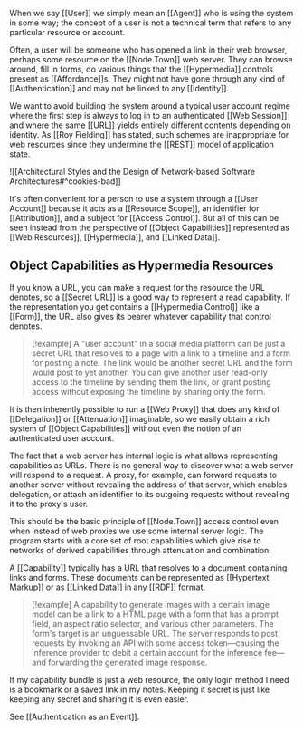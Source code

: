 When we say [[User]] we simply mean an [[Agent]] who is using the system in some way; the concept of a user is not a technical term that refers to any particular resource or account.

Often, a user will be someone who has opened a link in their web browser, perhaps some resource on the [[Node.Town]] web server. They can browse around, fill in forms, do various things that the [[Hypermedia]] controls present as [[Affordance]]s. They might not have gone through any kind of [[Authentication]] and may not be linked to any [[Identity]].

We want to avoid building the system around a typical user account regime where the first step is always to log in to an authenticated [[Web Session]] and where the same [[URL]] yields entirely different contents depending on identity. As [[Roy Fielding]] has stated, such schemes are inappropriate for web resources since they undermine the [[REST]] model of application state.

![[Architectural Styles and the Design of Network-based Software Architectures#^cookies-bad]]

It's often convenient for a person to use a system through a [[User Account]] because it acts as a [[Resource Scope]], an identifier for [[Attribution]], and a subject for [[Access Control]]. But all of this can be seen instead from the perspective of [[Object Capabilities]] represented as [[Web Resources]], [[Hypermedia]], and [[Linked Data]].
## Object Capabilities as Hypermedia Resources

If you know a URL, you can make a request for the resource the URL denotes, so a [[Secret URL]] is a good way to represent a read capability. If the representation you get contains a [[Hypermedia Control]] like a [[Form]], the URL also gives its bearer whatever capability that control denotes.

> [!example]
> A "user account" in a social media platform can be just a secret URL that resolves to a page with a link to a timeline and a form for posting a note. The link would be another secret URL and the form would post to yet another. You can give another user read-only access to the timeline by sending them the link, or grant posting access without exposing the timeline by sharing only the form.

It is then inherently possible to run a [[Web Proxy]] that does any kind of [[Delegation]] or [[Attenuation]] imaginable, so we easily obtain a rich system of [[Object Capabilities]] without even the notion of an authenticated user account.

The fact that a web server has internal logic is what allows representing capabilities as URLs. There is no general way to discover what a web server will respond to a request. A proxy, for example, can forward requests to another server without revealing the address of that server, which enables delegation, or attach an identifier to its outgoing requests without revealing it to the proxy's user.

This should be the basic principle of [[Node.Town]] access control even when instead of web proxies we use some internal server logic. The program starts with a core set of root capabilities which give rise to networks of derived capabilities through attenuation and combination.

A [[Capability]] typically has a URL that resolves to a document containing links and forms. These documents can be represented as [[Hypertext Markup]] or as [[Linked Data]] in any [[RDF]] format.

> [!example]
> A capability to generate images with a certain image model can be a link to a HTML page with a form that has a prompt field, an aspect ratio selector, and various other parameters. The form's target is an unguessable URL. The server responds to post requests by invoking an API with some access token—causing the inference provider to debit a certain account for the inference fee—and forwarding the generated image response.

If my capability bundle is just a web resource, the only login method I need is a bookmark or a saved link in my notes. Keeping it secret is just like keeping any secret and sharing it is even easier.

See [[Authentication as an Event]].